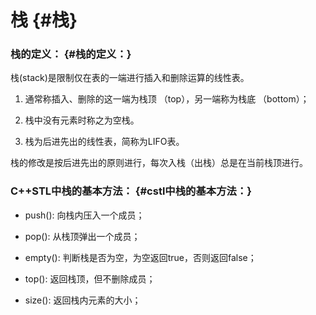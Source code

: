 # 栈 {#栈}

### 栈的定义： {#栈的定义：}

栈\(stack\)是限制仅在表的一端进行插入和删除运算的线性表。

1. 通常称插入、删除的这一端为栈顶 （top），另一端称为栈底 （bottom）；

2. 栈中没有元素时称之为空栈。

3. 栈为后进先出的线性表，简称为LIFO表。

栈的修改是按后进先出的原则进行，每次入栈（出栈）总是在当前栈顶进行。

### C++STL中栈的基本方法： {#cstl中栈的基本方法：}

* push\(\): 向栈内压入一个成员；

* pop\(\): 从栈顶弹出一个成员；

* empty\(\): 判断栈是否为空，为空返回true，否则返回false；

* top\(\): 返回栈顶，但不删除成员；

* size\(\): 返回栈内元素的大小；



